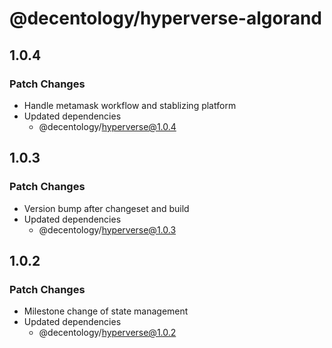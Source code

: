 # @decentology/hyperverse-algorand

## 1.0.4

### Patch Changes

- Handle metamask workflow and stablizing platform
- Updated dependencies
  - @decentology/hyperverse@1.0.4

## 1.0.3

### Patch Changes

- Version bump after changeset and build
- Updated dependencies
  - @decentology/hyperverse@1.0.3

## 1.0.2

### Patch Changes

- Milestone change of state management
- Updated dependencies
  - @decentology/hyperverse@1.0.2
